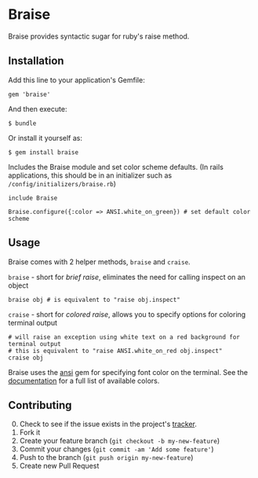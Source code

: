 # Braise

Braise provides syntactic sugar for ruby's raise method. 

## Installation

Add this line to your application's Gemfile:

    gem 'braise'

And then execute:

    $ bundle

Or install it yourself as:

    $ gem install braise

Includes the Braise module and set color scheme defaults. (In rails applications, this should be in an initializer such as `/config/initializers/braise.rb`)
```
include Braise

Braise.configure({:color => ANSI.white_on_green}) # set default color scheme
```

## Usage
Braise comes with 2 helper methods, `braise` and `craise`.

`braise` - short for *brief raise*, eliminates the need for calling inspect on an object
```
braise obj # is equivalent to "raise obj.inspect"
```

`craise` - short for *colored raise*, allows you to specify options for coloring terminal output
```
# will raise an exception using white text on a red background for terminal output
# this is equivalent to "raise ANSI.white_on_red obj.inspect"
craise obj 
```

Braise uses the [ansi](https://github.com/rubyworks/ansi) gem for specifying font color on the terminal. See the [documentation](http://rubydoc.info/github/rubyworks/ansi/master/ANSI/Mixin) for a full list of available colors.

## Contributing

0. Check to see if the issue exists in the project's [tracker](https://github.com/MrAlexLau/braise/issues). 
1. Fork it
2. Create your feature branch (`git checkout -b my-new-feature`)
3. Commit your changes (`git commit -am 'Add some feature'`)
4. Push to the branch (`git push origin my-new-feature`)
5. Create new Pull Request
